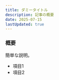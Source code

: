 ```yaml
---
title: ダミータイトル
description: 記事の概要
date: 2025-07-15
lastUpdated: true
---
```


### 概要
簡単な説明。

- 項目1
- 項目2
